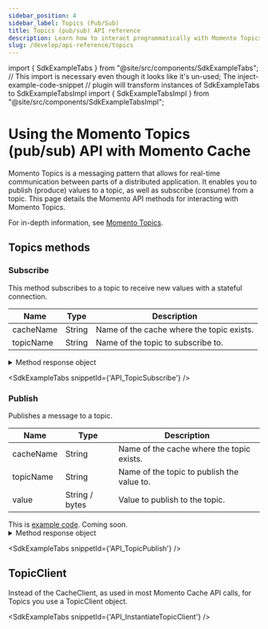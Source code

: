```yaml
---
sidebar_position: 4
sidebar_label: Topics (Pub/Sub)
title: Topics (pub/sub) API reference
description: Learn how to interact programmatically with Momento Topics pub/sub API.
slug: /develop/api-reference/topics
---
```


import { SdkExampleTabs } from "@site/src/components/SdkExampleTabs";
// This import is necessary even though it looks like it's un-used; The inject-example-code-snippet
// plugin will transform instances of SdkExampleTabs to SdkExampleTabsImpl
import { SdkExampleTabsImpl } from "@site/src/components/SdkExampleTabsImpl";

# Using the Momento Topics (pub/sub) API with Momento Cache
Momento Topics is a messaging pattern that allows for real-time communication between parts of a distributed application. It enables you to publish (produce) values to a topic, as well as subscribe (consume) from a topic. This page details the Momento API methods for interacting with Momento Topics.

For in-depth information, see [Momento Topics](./../../introduction/momento-topics.md).

## Topics methods

### Subscribe
This method subscribes to a topic to receive new values with a stateful connection.

| Name            | Type            | Description                                   |
| --------------- | --------------- | --------------------------------------------- |
| cacheName       | String          | Name of the cache where the topic exists.     |
| topicName       | String          | Name of the topic to subscribe to.            |


<details>
  <summary>Method response object</summary>

* Success - Returns a subscription object.
* Error

See [response objects](./response-objects.md) for specific information.

With the returned subscription object, once put in a for loop, your code will receive an event when a new value is published to the Topic.

</details>

<SdkExampleTabs snippetId={'API_TopicSubscribe'} />

### Publish
Publishes a message to a topic.

| Name            | Type            | Description                                   |
| --------------- | --------------- | --------------------------------------------- |
| cacheName       | String          | Name of the cache where the topic exists.     |
| topicName       | String          | Name of the topic to publish the value to.    |
| value           | String / bytes  | Value to publish to the topic.                |

<Tabs>
  <TabItem value="golang" label="Go" default>
    This is <a href="https://github.com/momentohq/client-sdk-go/blob/main/examples/pubsub-example/main.go#L95">example code</a>.
  </TabItem>
  <TabItem value="nodejs" label="Node.js" default>
    Coming soon.
  </TabItem>
</Tabs>

<details>
  <summary>Method response object</summary>

* Success
* Error

See [response objects](./response-objects.md) for specific information.

</details>

<SdkExampleTabs snippetId={'API_TopicPublish'} />

## TopicClient

Instead of the CacheClient, as used in most Momento Cache API calls, for Topics you use a TopicClient object.

<SdkExampleTabs snippetId={'API_InstantiateTopicClient'} />
